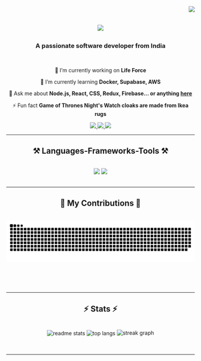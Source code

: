 <img align="right" src="https://visitor-badge.laobi.icu/badge?page_id=VKFarde.VKFarde" />

<h1 align="center">
    <img src="https://readme-typing-svg.herokuapp.com/?font=Righteous&size=35&center=true&vCenter=true&width=500&height=70&duration=4000&lines=Hi+There!+👋;+I'm+vedant+farde!;" />
</h1>

<h3 align="center">A passionate software developer from India </h3>

<br/>

<div align="center">
 
 🔭 I’m currently working on **Life Force**
 
 🌱 I’m currently learning **Docker, Supabase, AWS**

💬 Ask me about **Node.js, React, CSS, Redux, Firebase... or anything [here](https://github.com/VKFarde/VKFarde/issues)**

⚡ Fun fact **Game of Thrones Night's Watch cloaks are made from Ikea rugs**

 </div>
 
<div align="center"> 
<a href="mailto:vedantfarde@gmail.com">  
    <img src="https://img.shields.io/badge/Gmail-333333?style=for-the-badge&logo=gmail&logoColor=red" />
  </a>
  <a href="https://www.linkedin.com/in/vedant-farde-899116193/" rel="noopener noreferrer" target="_blank">
    <img src="https://img.shields.io/badge/LinkedIn-0077B5?style=for-the-badge&logo=linkedin&logoColor=white" target="_blank" />
  </a>
  <a href="https://vedantfarde.netlify.app/" rel="noopener noreferrer" target="_blank">
     <img src="https://img.shields.io/badge/Portfolio-FF5722?style=for-the-badge&logo=todoist&logoColor=white" target="_blank" /> <!-- sqlite, safari, google-chrome are other good icon options -->
  </a>
</div>

 <hr/>
 
<h2 align="center">⚒️ Languages-Frameworks-Tools ⚒️</h2>
<br/>
<div align="center">
    <img src="https://skillicons.dev/icons?i=react,bootstrap,mui,html,css,vscode,github,figma,tailwind,git,r" />
    <img src="https://skillicons.dev/icons?i=nodejs,python,javascript,typescript,express,firebase,mongodb,c,java,nextjs,mysql,flask" /><br>
</div>

<br/>
<hr/>

<div align="center">
  <h2>🐍 My Contributions 🐍</h2>
  <br>
  <img alt="snake eating my contributions" src="https://raw.githubusercontent.com/VKFarde/VKFarde/output/github-contribution-grid-snake.svg" />
  
  <br/><br/><br/>
</div>
<hr/>

<h2 align="center">⚡ Stats ⚡</h2>
<br>
<div align="center" >
    <div align="center">
        <img width=390  align="center" src="https://github-readme-stats.vercel.app/api?username=VKFarde&show_icons=true&theme=react&rank_icon=github&border_radius=10" alt="readme stats" />
        <img width=390  align="center" src="https://github-readme-stats.vercel.app/api/top-langs?username=VKFarde&hide=HTML&langs_count=8&layout=compact&theme=react&border_radius=10&size_weight=0.5&count_weight=0.5&exclude_repo=github-readme-stats" alt="top langs" />
  <img src="https://streak-stats.demolab.com?user=VKFarde&locale=en&mode=daily&theme=dark&hide_border=false&border_radius=5&order=3" height="220" alt="streak graph"  />
    </div>
</div>
<br/><br/>
<hr/>

